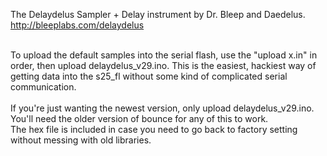 The Delaydelus
Sampler + Delay instrument by Dr. Bleep and Daedelus.
<br>http://bleeplabs.com/delaydelus

<br>
To upload the default samples into the serial flash, use the "upload x.in" in order, then upload delaydelus_v29.ino. This is the easiest, hackiest way of getting data into the s25_fl without some kind of complicated serial communication.<br>
<br>
If you're just wanting the newest version, only upload delaydelus_v29.ino. 
<br>
You'll need the older version of bounce for any of this to work.<br>
The hex file is included in case you need to go back to factory setting without messing with old libraries. 
